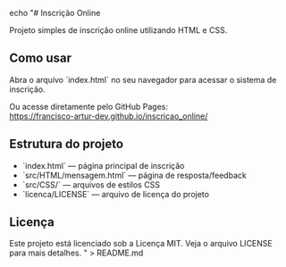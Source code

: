 echo "# Inscrição Online

Projeto simples de inscrição online utilizando HTML e CSS.

## Como usar

Abra o arquivo \`index.html\` no seu navegador para acessar o sistema de inscrição.

Ou acesse diretamente pelo GitHub Pages:  
https://francisco-artur-dev.github.io/inscricao_online/

## Estrutura do projeto

- \`index.html\` — página principal de inscrição  
- \`src/HTML/mensagem.html\` — página de resposta/feedback  
- \`src/CSS/\` — arquivos de estilos CSS  
- \`licenca/LICENSE\` — arquivo de licença do projeto

## Licença

Este projeto está licenciado sob a Licença MIT. Veja o arquivo LICENSE para mais detalhes.
" > README.md
